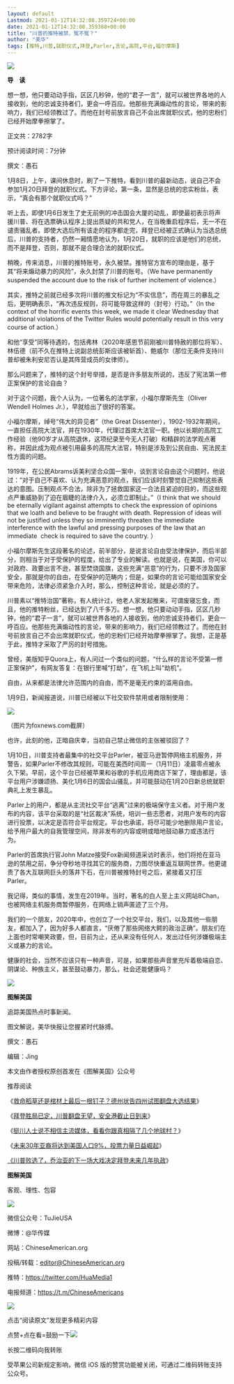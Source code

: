 ```yaml
---
layout: default
Lastmod: 2021-01-12T14:32:08.359724+00:00
date: 2021-01-12T14:32:08.359388+00:00
title: "川普的推特被禁，冤不冤？"
author: "美华"
tags: [推特,川普,就职仪式,拜登,Parler,言论,高院,平台,福尔摩斯]
---
```


![](https://images.weserv.nl/?url=https%3A//mmbiz.qpic.cn/mmbiz_gif/otwAF53baETefhfxqHcqCkk9trrMMmvY62uQibD2eWQzDX3x3ib4waslOJfWE1o1H7partr95C4NMjgPGch41oMA/640%3Fwx_fmt%3Dgif)

  

**导    读**

想一想，他只要动动手指，区区几秒钟，他的“君子一言”，就可以被世界各地的人接收到，他的忠诚支持者们，更会一呼百应。他那些充满煽动性的言论，带来的影响力，我们已经领教过了。而他在封号前放言自己不会出席就职仪式，他的忠粉们已经开始摩拳擦掌了。

正文共：2782字

预计阅读时间：7分钟

撰文：愚石

1月8日，上午，课间休息时，刷了一下推特，看到川普的最新动态，说自己不会参加1月20日拜登的就职仪式。下方评论，第一条，显然是总统的忠实粉丝，表示，“真会有那个就职仪式吗？” 

听上去，即使1月6日发生了史无前例的冲击国会大厦的动乱，即使最初表示将声援川普、将在选票确认程序上提出质疑的共和党人，在当晚重启程序后，无一不在谴责骚乱者。即使大选后所有该走的程序都走完，拜登已经被正式确认为当选总统后，川普的支持者，仍然一厢情愿地认为，1月20日，就职的应该是他们的总统，而不是拜登，否则，那就不是合理合法的就职仪式。 

稍晚，传来消息，川普的推特账号，永久被禁。推特官方宣布的理由是，基于其“将来煽动暴力的风险”，永久封禁了川普的账号。（We have permanently suspended the account due to the risk of further incitement of violence.） 

其实，推特之前就已经多次将川普的推文标记为“不实信息”，而在周三的暴乱之后，更明确表示，“再次违反规则，将可能导致这样的（封号）行动。”（In the context of the horrific events this week, we made it clear Wednesday that additional violations of the Twitter Rules would potentially result in this very course of action.） 

和他“享受”同等待遇的，包括弗林（2020年感恩节前刚被川普特赦的那位将军）、林伍德（前不久在推特上说副总统彭斯应该被斩首）、鲍威尔（那位无条件支持川普却被朱利安尼否认是其阵营成员的女律师）。 

那么问题来了，推特的这个封号举措，是否是许多朋友所说的，违反了宪法第一修正案保护的言论自由？ 

对于这个问题，我个人认为，一位著名的法学家，小福尔摩斯先生（Oliver Wendell Holmes Jr.），早就给出了很好的答案。 

小福尔摩斯，绰号“伟大的异见者”（the Great Dissenter），1902-1932年期间，一直担任高院大法官，并在1930年，代理过首席大法官一职。他以长期的高院工作经验（他90岁才从高院退休，这项纪录至今无人打破）和精辟的法学观点著称，并因此成为观点被引用最多的高院大法官，特别是涉及到公民自由、宪法民主性方面的问题。 

1919年，在公民Abrams诉美利坚合众国一案中，谈到言论自由这个问题时，他说过：“对于自己不喜欢、认为充满恶意的观点，我们应该时刻警觉自己抑制这些表达的意图。压制观点不合法，除非为了拯救国家这一合法且紧迫的目的，而这些观点严重威胁到了迫在眉睫的法律介入，必须立即制止。”（I think that we should be eternally vigilant against attempts to check the expression of opinions that we loath and believe to be fraught with death. Repression of ideas will not be justified unless they so imminently threaten the immediate interference with the lawful and pressing purposes of the law that an immediate  check is required to save the country. ） 

小福尔摩斯先生这段著名的论述，前半部分，是说言论自由受法律保护，而后半部分，则相当于对于受保护的程度，给出了专业的解读。也就是说，在美国，你可以对政府、政要出言不逊，甚至焚烧国旗，这些充满“恶意”的行为，只要不涉及国家安全，那就是你的自由，在受保护的范畴内；但是，如果你的言论可能给国家安全带来危险，法律必须紧急介入时，那么，控制这种言论，就是必须的了。 

川普素以“推特治国”著称，有人统计过，他老人家发起推来，可谓废寝忘食，而且，他的推特粉丝，已经达到了八千多万。想一想，他只要动动手指，区区几秒钟，他的“君子一言”，就可以被世界各地的人接收到，他的忠诚支持者们，更会一呼百应。他那些充满煽动性的言论，带来的影响力，我们已经领教过了。而他在封号前放言自己不会出席就职仪式，他的忠粉们已经开始摩拳擦掌了。我想，正是基于此，推特才采取了严厉的封号措施。 

曾经，美版知乎Quora上，有人问过一个类似的问题，“什么样的言论不受第一修正案保护”，有网友答复：在银行里喊“打劫”，在飞机上叫“劫机”。 

自由，从来都是法律允许范围内的自由，而不是毫无约束的滥用自由。 

1月9日，新闻报道说，川普已经被以下社交软件禁用或者限制使用：

![](https://images.weserv.nl/?url=https%3A//mmbiz.qpic.cn/mmbiz_jpg/otwAF53baER0fKNHRTQew5TJevSNcqzcZpgM24hOaSHjCBwVa3uiaSP5ZhSIEngFmh4UWajwMIL9ibRq30lbPfVA/640%3Fwx_fmt%3Djpeg)

（图片为foxnews.com截屏）

也许，此刻的他，正暗自庆幸，当初自己禁止微信的主张被驳回了？   

1月10日，川普支持者最集中的社交平台Parler，被亚马逊暂停网络主机服务，并警告，如果Parler不修改其规则，可能在美西时间周一（1月11日）凌晨零点被永久下架。早前，这个平台已经被苹果和谷歌的手机应用商店下架了，理由都是，该平台用户涉嫌颂扬、美化1月6日的国会山骚乱，并可能鼓动在1月20日新总统就职典礼上发生暴乱。 

Parler上的用户，都是从主流社交平台“逃离”过来的极端保守主义者。对于用户发布的内容，该平台采取的是“社区裁决”系统，培训一些志愿者，对用户发布的内容进行投票，以决定是否符合平台规定。平台也承诺，将尽可能少地删除用户言论，给予用户最大的自我管理空间，除非发布的内容或明或暗地鼓动暴力或违法行为。 

Parler的首席执行官John Matze接受Fox新闻频道采访时表示，他们将抢在亚马逊的禁用之前，争分夺秒地寻找其它的服务商，力图尽快重返互联网世界。他更谴责了各大互联网巨头的落井下石，在川普被推特封号之后，紧接着又打压Parler。 

我记得，类似的事情，发生在2019年。当时，著名的白人至上主义网站8Chan，也被网络主机服务商暂停服务，在网络上销声匿迹了三个月。 

我们的一个朋友，2020年中，也创立了一个社交平台，我们，以及其他一些朋友，都加入了，因为好多人都直言，“厌倦了那些网络大鳄的政治正确”。朋友们在上面也时常嘲笑政要，但，目前为止，还从来没有任何人，发出过任何涉嫌极端主义或暴力的言论。 

健康的社会，当然不应该只有一种声音，可是，如果那些声音里充斥着极端自恋、阴谋论、种族主义，甚至鼓动暴力，那么，社会还能健康吗？

  

![](https://images.weserv.nl/?url=https%3A//mmbiz.qpic.cn/mmbiz/cZV2hRpuAPhQmPPCyMGfbceYAFImOiaofInFep85FBUOVKbPPjGkFNVptUDc8XhLGNuDbrNg4S2ONVkLBPMXGZg/640%3Fwx_fmt%3Dgif)

**图解美国**

追踪美国热点时事新闻。

图文解说，美华快报让您握紧时代脉搏。

撰文：愚石  

编辑：Jing  

本文由作者授权原创首发在《图解美国》公众号

推荐阅读

《[救命稻草还是棺材上最后一根钉子？德州状告四州试图翻盘大选结果](http://mp.weixin.qq.com/s?__biz=MzA4MTQwMjAwNA==&mid=2247485274&idx=1&sn=760e4891fba8834bc34f69b9cf93f8e1&chksm=9f94c6a1a8e34fb7e30978d714b1ca20531da66963d76b03a309d326d6e137fa060700e1e9d3&scene=21#wechat_redirect)》

《[拜登胜局已定，川普翻盘无望，安全港截止日到来](http://mp.weixin.qq.com/s?__biz=MzA4MTQwMjAwNA==&mid=2247485261&idx=1&sn=c203bc99a53d50c9263cc4e41dde3162&chksm=9f94c6b6a8e34fa08f3205f319150eeddb04103257284e41d1151b570adea16615a15a0429c5&scene=21#wechat_redirect)》  

《[挺川人士说不相信主流媒体，看看你跟真相隔了几个地球村？](http://mp.weixin.qq.com/s?__biz=MzA4MTQwMjAwNA==&mid=2247485233&idx=1&sn=4baf0e2ec73d2a2fefa9ea47a47d3339&chksm=9f94c6caa8e34fdc259f50f276054b48f4786ac65195386d6a7a10d12ed30513fe0d98f1e445&scene=21#wechat_redirect)》

《[未来30年亚裔将达到美国人口9%，投票力量日益崛起](http://mp.weixin.qq.com/s?__biz=MzA4MTQwMjAwNA==&mid=2247484957&idx=1&sn=afbea2ae1e3d89a42d289c2f741f8560&chksm=9f94c7e6a8e34ef0e4dff432059ff1a866b85630c39867808234be3b8e61f3d86f90e8b4a221&scene=21#wechat_redirect)》

[《川普败选了，乔治亚的下一场大戏决定拜登未来几年执政](http://mp.weixin.qq.com/s?__biz=MzA4MTQwMjAwNA==&mid=2247484846&idx=1&sn=ca635840596619ae6342043193de8821&chksm=9f94c455a8e34d43bd82ab1fd6d44dcffc9edcd5c15030b88be7e3aa76635fd3cfeeaed28168&scene=21#wechat_redirect)》  

**图解美国**

客观、理性、包容

![](https://images.weserv.nl/?url=https%3A//mmbiz.qpic.cn/mmbiz_jpg/otwAF53baERJ09B0az8RTqjicd9AjShyZnGuw4kptrvIX7aia2MCNiaQYTNnPlpyaibCh4sH0jgBGF3MI0WoK00ibbw/640%3Fwx_fmt%3Djpeg)

微信公众号：TuJieUSA

微博：@华传媒

网站：ChineseAmerican.org

投稿/转载：editor@ChineseAmerican.org  

推特：https://twitter.com/HuaMedia1

电报频道：https://t.m/ChineseAmericans

  

![](https://images.weserv.nl/?url=https%3A//mmbiz.qpic.cn/mmbiz_gif/jZXlUHNuBN5a6JWIdk82cPD8FSSoqjutJcFTXQH1jWPa2pUnwgsOkb95nNBTkMiamwxeAHKFba0FdqKDthpdlibQ/640%3Fwx_fmt%3Dgif)

点击“阅读原文”发现更多精彩内容

点赞+点在看=鼓励一下![](https://images.weserv.nl/?url=https%3A//mmbiz.qpic.cn/mmbiz_gif/kw2nrMk65sdm2h1H7HL0PuJZltDnjKlKJKwx2SOicHZ6ciceNaAhompextcznbssviakCvDN8S2yJxhDVDuZhxSFw/640%3Fwx_fmt%3Dgif)

长按二维码向我转账

受苹果公司新规定影响，微信 iOS 版的赞赏功能被关闭，可通过二维码转账支持公众号。

